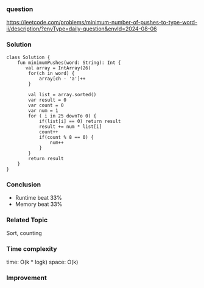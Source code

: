 ### question
https://leetcode.com/problems/minimum-number-of-pushes-to-type-word-ii/description/?envType=daily-question&envId=2024-08-06

### Solution
```
class Solution {
    fun minimumPushes(word: String): Int {
       val array = IntArray(26)
        for(ch in word) {
            array[ch - 'a']++
        }

        val list = array.sorted()
        var result = 0
        var count = 0
        var num = 1
        for ( i in 25 downTo 0) {
            if(list[i] == 0) return result
            result += num * list[i] 
            count++
            if(count % 8 == 0) {
                num++
            }
        }
        return result
    }
}
```
### Conclusion
- Runtime beat 33% 
- Memory beat 33%

### Related Topic
Sort, counting

### Time complexity
time: O(k * logk)
space: O(k)

### Improvement
